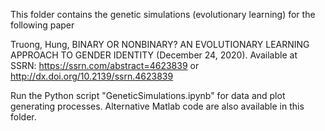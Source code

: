 This folder contains the genetic simulations (evolutionary learning) for the following paper

Truong, Hung, BINARY OR NONBINARY? AN EVOLUTIONARY LEARNING APPROACH TO GENDER IDENTITY (December 24, 2020). Available at SSRN: https://ssrn.com/abstract=4623839 or http://dx.doi.org/10.2139/ssrn.4623839


Run the Python script "GeneticSimulations.ipynb" for data and plot generating processes. Alternative Matlab code are also available in this folder.
